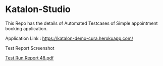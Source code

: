 # Katalon-Studio

This Repo has the details of Automated Testcases of Simple appointment booking application.


Application Link : https://katalon-demo-cura.herokuapp.com/ 


Test Report Screenshot 


[Test Run Report 48.pdf](https://github.com/user-attachments/files/16498211/Test.Run.Report.48.pdf)

